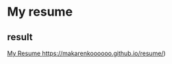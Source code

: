 # My resume
## result 

[My Resume ](https://makarenkoooooo.github.io/resume/)https://makarenkoooooo.github.io/resume/)
